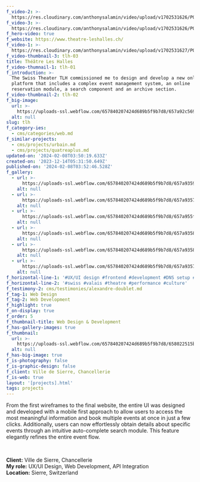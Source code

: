 ```yaml
---
f_video-2: >-
  https://res.cloudinary.com/anthonysalamin/video/upload/v1702531626/PORTFOLIO/tlh-02.mp4
f_video-3: >-
  https://res.cloudinary.com/anthonysalamin/video/upload/v1702531626/PORTFOLIO/tlh-03.mp4
f_hero-video: true
f_website: https://www.theatre-leshalles.ch/
f_video-1: >-
  https://res.cloudinary.com/anthonysalamin/video/upload/v1702531627/PORTFOLIO/tlh-01.mp4
f_video-thumbnail-3: tlh-03
title: Théâtre Les Halles
f_video-thumnail-1: tlh-01
f_introduction: >-
  The Swiss Theater TLH commissioned me to design and develop a new online
  platform that includes a complex event management system, an online
  reservation module, a search component and an archive section.
f_video-thumbnail-2: tlh-02
f_big-image:
  url: >-
    https://uploads-ssl.webflow.com/657840207424d689b5f9b7d8/657a92c569fd531834f0a31b_tlh-03.jpg
  alt: null
slug: tlh
f_category-ies:
  - cms/categories/web.md
f_similar-projects:
  - cms/projects/urbain.md
  - cms/projects/quatreaplus.md
updated-on: '2024-02-08T03:50:19.633Z'
created-on: '2023-12-14T05:31:50.649Z'
published-on: '2024-02-08T03:52:46.528Z'
f_gallery:
  - url: >-
      https://uploads-ssl.webflow.com/657840207424d689b5f9b7d8/657a9359fb8e873a8db84107_tlh-01.jpg
    alt: null
  - url: >-
      https://uploads-ssl.webflow.com/657840207424d689b5f9b7d8/657a93577e45f45e4bd40a6c_tlh-02.jpg
    alt: null
  - url: >-
      https://uploads-ssl.webflow.com/657840207424d689b5f9b7d8/657a955f96fd7e48e0b2e5c6_tlh-03-nobg.jpg
    alt: null
  - url: >-
      https://uploads-ssl.webflow.com/657840207424d689b5f9b7d8/657a9358b11bb7f0639af2ad_tlh-04.jpg
    alt: null
  - url: >-
      https://uploads-ssl.webflow.com/657840207424d689b5f9b7d8/657a9358bbf0dcda52ff9ed6_tlh-05.jpg
    alt: null
  - url: >-
      https://uploads-ssl.webflow.com/657840207424d689b5f9b7d8/657a935779ebca1fed065ac4_tlh-06.jpg
    alt: null
f_horizontal-line-1: '#UX/UI design #frontend #development #DNS setup #reservation #ticketing'
f_horizontal-line-2: '#swiss #valais #theatre #performance #culture'
f_testimony-2: cms/testimonies/alexandre-doublet.md
f_tag-1: Web Design
f_tag-2: Web Development
f_highlight: true
f_on-display: true
f_order: 5
f_thumbnail-title: Web Design & Development
f_has-gallery-images: true
f_thumbnail:
  url: >-
    https://uploads-ssl.webflow.com/657840207424d689b5f9b7d8/658022515b17e17950015e8c_thumbnail.jpg
  alt: null
f_has-big-image: true
f_is-photography: false
f_is-graphic-design: false
f_client: Ville de Sierre, Chancellerie
f_is-web: true
layout: '[projects].html'
tags: projects
---
```


From the first wireframes to the final website, the entire UI was designed and developed with a mobile first approach to allow users to access the most meaningful information and book multiple events at once in just a few clicks. Additionally, users can now effortlessly obtain details about specific events through an intuitive auto-complete search module. This feature elegantly refines the entire event flow.

‍

**Client:** Ville de Sierre, Chancellerie  
**My role:** UX/UI Design, Web Development, API Integration  
**Location:** Sierre, Switzerland
